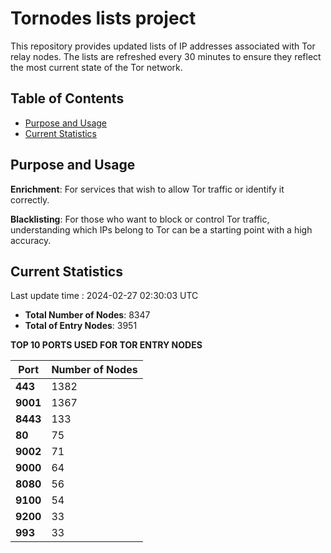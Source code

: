 # Tornodes lists project

This repository provides updated lists of IP addresses associated with Tor relay nodes. The lists are refreshed every 30 minutes to ensure they reflect the most current state of the Tor network.

## Table of Contents

- [Purpose and Usage](#purpose-and-usage)
- [Current Statistics](#current-statistics)


## Purpose and Usage

**Enrichment**: For services that wish to allow Tor traffic or identify it correctly.

**Blacklisting**: For those who want to block or control Tor traffic, understanding which IPs belong to Tor can be a starting point with a high accuracy.

## Current Statistics

Last update time : 2024-02-27 02:30:03 UTC

- **Total Number of Nodes**: 8347
- **Total of Entry Nodes**: 3951

**TOP 10 PORTS USED FOR TOR ENTRY NODES**

| **Port** | **Number of Nodes** |
|------|-----------------|
| **443**   | 1382  |
| **9001**   | 1367  |
| **8443**   | 133  |
| **80**   | 75  |
| **9002**   | 71  |
| **9000**   | 64  |
| **8080**   | 56  |
| **9100**   | 54  |
| **9200**   | 33  |
| **993**   | 33  |

